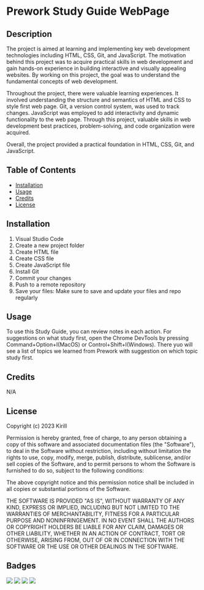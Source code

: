 # Prework Study Guide WebPage

## Description

The project is aimed at learning and implementing key web development technologies including HTML, CSS, Git, and JavaScript.
The motivation behind this project was to acquire practical skills in web development and gain hands-on experience in building interactive and visually appealing websites. By working on this project, the goal was to understand the fundamental concepts of web development.

Throughout the project, there were valuable learning experiences. It involved understanding the structure and semantics of HTML and CSS to style first web page. Git, a version control system, was used to track changes. JavaScript was employed to add interactivity and dynamic functionality to the web page. Through this project, valuable skills in web development best practices, problem-solving, and code organization were acquired.

Overall, the project provided a practical foundation in HTML, CSS, Git, and JavaScript.

## Table of Contents

- [Installation](#installation)
- [Usage](#usage)
- [Credits](#credits)
- [License](#license)

## Installation

1. Visual Studio Code
2. Create a new project folder
3. Create HTML file
4. Create CSS file
5. Create JavaScript file
6. Install Git
7. Commit your changes
8. Push to a remote repository
9. Save your files: Make sure to save and update your files and repo regularly

## Usage

To use this Study Guide, you can review notes in each action. For suggestions on what study first, open the Chrome DevTools by pressing Command+Option+I(MacOS) or Control+Shift+I(Windows). There yuo will see a list of topics we learned from Prework with suggestion on which topic study first.

## Credits

N/A

## License

Copyright (c) 2023 Kirill

Permission is hereby granted, free of charge, to any person obtaining a copy
of this software and associated documentation files (the "Software"), to deal
in the Software without restriction, including without limitation the rights
to use, copy, modify, merge, publish, distribute, sublicense, and/or sell
copies of the Software, and to permit persons to whom the Software is
furnished to do so, subject to the following conditions:

The above copyright notice and this permission notice shall be included in all
copies or substantial portions of the Software.

THE SOFTWARE IS PROVIDED "AS IS", WITHOUT WARRANTY OF ANY KIND, EXPRESS OR
IMPLIED, INCLUDING BUT NOT LIMITED TO THE WARRANTIES OF MERCHANTABILITY,
FITNESS FOR A PARTICULAR PURPOSE AND NONINFRINGEMENT. IN NO EVENT SHALL THE
AUTHORS OR COPYRIGHT HOLDERS BE LIABLE FOR ANY CLAIM, DAMAGES OR OTHER
LIABILITY, WHETHER IN AN ACTION OF CONTRACT, TORT OR OTHERWISE, ARISING FROM,
OUT OF OR IN CONNECTION WITH THE SOFTWARE OR THE USE OR OTHER DEALINGS IN THE
SOFTWARE.

## Badges

<img src="{https://img.shields.io/badge/VSCode-0078D4?style=for-the-badge&logo=visual%20studio%20code&logoColor=white}" />
<img src="{https://img.shields.io/badge/CSS3-1572B6?style=for-the-badge&logo=css3&logoColor=white}" />
<img src="{https://img.shields.io/badge/HTML5-E34F26?style=for-the-badge&logo=html5&logoColor=white}" />
<img src="{https://img.shields.io/badge/JavaScript-323330?style=for-the-badge&logo=javascript&logoColor=F7DF1E}" />
